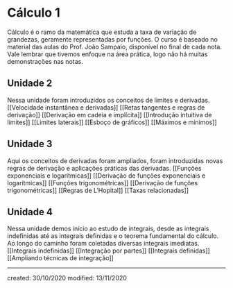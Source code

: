 # Cálculo 1
Cálculo é o ramo da matemática que estuda a taxa de variação de grandezas, geramente representadas por funções. O curso é baseado no material das aulas do Prof. João Sampaio, disponível no final de cada nota. Vale lembrar que tivemos enfoque na área prática, logo não há muitas demonstrações nas notas. 

## Unidade 2
Nessa unidade foram introduzidos os conceitos de limites e derivadas.
[[Velocidade instantânea e derivadas]]
[[Retas tangentes e regras de derivação]]
[[Derivação em cadeia e implícita]]
[[Introdução intuitiva de limites]]
[[Limites laterais]]
[[Esboço de gráficos]]
[[Máximos e mínimos]]

## Unidade 3
Aqui os conceitos de derivadas foram ampliados, foram introduzidas novas regras de derivação e aplicações práticas das derivadas. 
[[Funções exponenciais e logarítmicas]]
[[Derivação de funções exponenciais e logarítmicas]]
[[Funções trigonométricas]]
[[Derivação de funções trigonométricas]]
[[Regras de L'Hopital]]
[[Taxas relacionadas]]

## Unidade 4
Nessa unidade demos início ao estudo de integrais, desde as integrais indefinidas até as integrais definidas e o teorema fundamental do cálculo. Ao longo do caminho foram coletadas diversas integrais imediatas.
[[Integrais indefinidas]]
[[Integração por partes]]
[[Integrais definidas]]
[[Ampliando técnicas de integração]]

---

created: 30/10/2020
modified: 13/11/2020